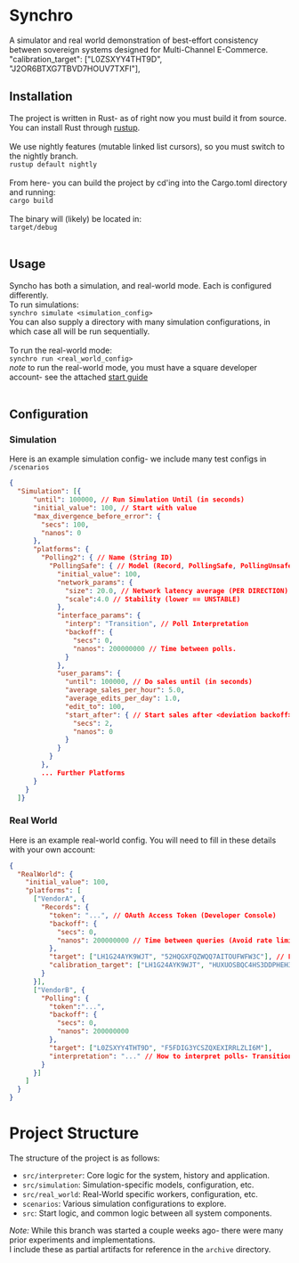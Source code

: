 # Synchro
A simulator and real world demonstration of best-effort consistency between sovereign systems designed for Multi-Channel E-Commerce.
"calibration_target": ["L0ZSXYY4THT9D", "J2OR6BTXG7TBVD7HOUV7TXFI"],

## Installation
The project is written in Rust- as of right now you must build it from source.\
You can install Rust through [rustup](rustup.rs).\
<br>
We use nightly features (mutable linked list cursors), so you must switch to the nightly branch.\
`rustup default nightly`\
<br>
From here- you can build the project by cd'ing into the Cargo.toml directory and running:\
`cargo build`\
<br>
The binary will (likely) be located in:\
`target/debug`\
<br>
## Usage
Syncho has both a simulation, and real-world mode. Each is configured differently.\
To run simulations:\
`synchro simulate <simulation_config>`\
You can also supply a directory with many simulation configurations, in which case all will be run sequentially.\
<br>
To run the real-world mode:\
`synchro run <real_world_config>`\
*note* to run the real-world mode, you must have a square developer account- see the attached [start guide](...)\
<br>
## Configuration
### Simulation
Here is an example simulation config- we include many test configs in `/scenarios`
```json
{
  "Simulation": [{
      "until": 100000, // Run Simulation Until (in seconds)
      "initial_value": 100, // Start with value
      "max_divergence_before_error": {
        "secs": 100,
        "nanos": 0
      },
      "platforms": {
        "Polling2": { // Name (String ID)
          "PollingSafe": { // Model (Record, PollingSafe, PollingUnsafe)
            "initial_value": 100,
            "network_params": {
              "size": 20.0, // Network latency average (PER DIRECTION)
              "scale":4.0 // Stability (lower == UNSTABLE)
            },
            "interface_params": {
              "interp": "Transition", // Poll Interpretation
              "backoff": {
                "secs": 0,
                "nanos": 200000000 // Time between polls.
              }
            },
            "user_params": {
              "until": 100000, // Do sales until (in seconds)
              "average_sales_per_hour": 5.0,
              "average_edits_per_day": 1.0,
              "edit_to": 100,
              "start_after": { // Start sales after <deviation backoff>
                "secs": 2,
                "nanos": 0
              }
            }
          }
        },
        ... Further Platforms
      }
    }
  ]}
```

### Real World
Here is an example real-world config. You will need to fill in these details with your own account:
```json
{
  "RealWorld": {
    "initial_value": 100,
    "platforms": [
      ["VendorA", {
        "Records": {
          "token": "...", // OAuth Access Token (Developer Console)
          "backoff": {
            "secs": 0,
            "nanos": 200000000 // Time between queries (Avoid rate limits)
          },
          "target": ["LH1G24AYK9WJT", "52HQGXFQZWQQ7AITOUFWFW3C"], // Location ID, Catalog Object ID - the product to sync
          "calibration_target": ["LH1G24AYK9WJT", "HUXUOSBQC4HS3DDPHEH3RTXP"] // Ditto- sacrificial product for deviation calculations.
        }
      }],
      ["VendorB", {
        "Polling": {
          "token":"...",
          "backoff": {
            "secs": 0,
            "nanos": 200000000
          },
          "target": ["L0ZSXYY4THT9D", "F5FDIG3YCSZQXEXIRRLZLI6M"],
          "interpretation": "..." // How to interpret polls- Transition, Mutation, or Assignment
        }
      }]
    ]
  }
}
```
# Project Structure
The structure of the project is as follows:
- `src/interpreter`: Core logic for the system, history and application.
- `src/simulation`: Simulation-specific models, configuration, etc.
- `src/real_world`: Real-World specific workers, configuration, etc.
- `scenarios`: Various simulation configurations to explore.
- `src`: Start logic, and common logic between all system components.

*Note:* While this branch was started a couple weeks ago- there were many prior experiments and implementations.\
I include these as partial artifacts for reference in the `archive` directory.


